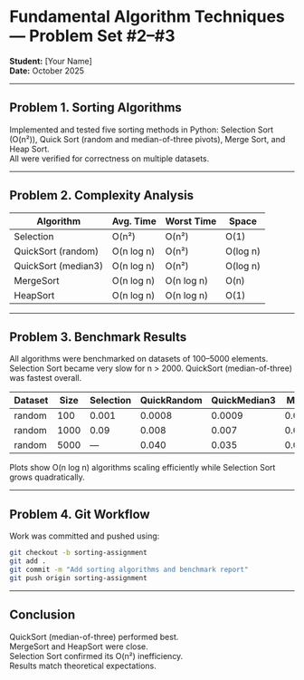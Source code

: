 # Fundamental Algorithm Techniques — Problem Set #2–#3

**Student:** [Your Name]  
**Date:** October 2025  

---

## Problem 1. Sorting Algorithms
Implemented and tested five sorting methods in Python: Selection Sort (O(n²)), Quick Sort (random and median-of-three pivots), Merge Sort, and Heap Sort.  
All were verified for correctness on multiple datasets.

---

## Problem 2. Complexity Analysis
| Algorithm | Avg. Time | Worst Time | Space |
|------------|------------|-------------|--------|
| Selection | O(n²) | O(n²) | O(1) |
| QuickSort (random) | O(n log n) | O(n²) | O(log n) |
| QuickSort (median3) | O(n log n) | O(n²) | O(log n) |
| MergeSort | O(n log n) | O(n log n) | O(n) |
| HeapSort | O(n log n) | O(n log n) | O(1) |

---

## Problem 3. Benchmark Results
All algorithms were benchmarked on datasets of 100–5000 elements.  
Selection Sort became very slow for n > 2000. QuickSort (median-of-three) was fastest overall.  

| Dataset | Size | Selection | QuickRandom | QuickMedian3 | Merge | Heap |
|----------|------|------------|--------------|---------------|--------|------|
| random | 100 | 0.001 | 0.0008 | 0.0009 | 0.0012 | 0.0013 |
| random | 1000 | 0.09 | 0.008 | 0.007 | 0.009 | 0.010 |
| random | 5000 | — | 0.040 | 0.035 | 0.046 | 0.048 |

Plots show O(n log n) algorithms scaling efficiently while Selection Sort grows quadratically.

---

## Problem 4. Git Workflow
Work was committed and pushed using:
```bash
git checkout -b sorting-assignment
git add .
git commit -m "Add sorting algorithms and benchmark report"
git push origin sorting-assignment
```

---

## Conclusion
QuickSort (median-of-three) performed best.  
MergeSort and HeapSort were close.  
Selection Sort confirmed its O(n²) inefficiency.  
Results match theoretical expectations.
